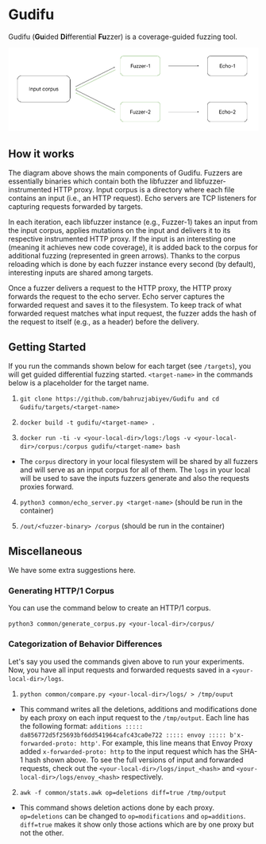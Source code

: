 # Gudifu
Gudifu (**Gu**ided **Di**fferential **Fu**zzer) is a coverage-guided fuzzing tool.

![](misc/gudifu-arch-1.png)

## How it works
The diagram above shows the main components of Gudifu. Fuzzers are essentially
binaries which contain both the libfuzzer and libfuzzer-instrumented HTTP proxy.
Input corpus is a directory where each file contains an input
(i.e., an HTTP request). Echo servers are TCP listeners for
capturing requests forwarded by targets.

In each iteration, each libfuzzer instance (e.g., Fuzzer-1) takes an input from the
input corpus, applies mutations on the input and delivers it to its respective
instrumented HTTP proxy. If the input is an interesting one (meaning it
achieves new code coverage), it is added back to the corpus for additional
fuzzing (represented in green arrows). Thanks to the corpus reloading which is
done by each fuzzer instance every second (by default), interesting inputs are
shared among targets.

Once a fuzzer delivers a request to the HTTP proxy, the HTTP proxy forwards
the request to the echo server.
Echo server captures the forwarded request and saves it to the filesystem.
To keep track of what forwarded request matches what input request, the fuzzer
adds the hash of the request to itself (e.g., as a header) before the delivery.

## Getting Started

If you run the commands shown below for each target (see `/targets`),
you will get guided differential fuzzing started. `<target-name>` in the commands
below is a placeholder for the target name.


1. `git clone https://github.com/bahruzjabiyev/Gudifu and cd Gudifu/targets/<target-name>`

2. `docker build -t gudifu/<target-name> .`

3. `docker run -ti -v <your-local-dir>/logs:/logs -v <your-local-dir>/corpus:/corpus gudifu/<target-name> bash`

- The `corpus` directory in your local filesystem will be shared by all fuzzers and will serve as an input corpus for all of them.
The `logs` in your local will be used to save the inputs fuzzers generate and also the requests proxies forward.

4. `python3 common/echo_server.py <target-name>` (should be run in the container)

5. `/out/<fuzzer-binary> /corpus` (should be run in the container)

## Miscellaneous
We have some extra suggestions here.

### Generating HTTP/1 Corpus

You can use the command below to create an HTTP/1 corpus.

`python3 common/generate_corpus.py <your-local-dir>/corpus/`

### Categorization of Behavior Differences

Let's say you used the commands given above to run your experiments. Now, you
have all input requests and forwarded requests saved in a `<your-local-dir>/logs`.

1. `python common/compare.py <your-local-dir>/logs/ > /tmp/ouput`

- This command writes all the deletions, additions and modifications done by
  each proxy on each input request to the `/tmp/output`. Each line has the
  following format: `additions ::::: da856772d5f25693bf6dd541964cafc43ca0e722 ::::: envoy
  ::::: b'x-forwarded-proto: http'`. For example, this line means that Envoy
  Proxy added `x-forwarded-proto: http` to the input request which has the
  SHA-1 hash shown above. To see the full versions of input and forwarded
  requests, check out the `<your-local-dir>/logs/input_<hash>` and
  `<your-local-dir>/logs/envoy_<hash>` respectively.

2. `awk -f common/stats.awk op=deletions diff=true /tmp/output`

- This command shows deletion actions done by each proxy. `op=deletions` can be changed
to `op=modifications` and `op=additions`. `diff=true` makes it show only those actions which
are by one proxy but not the other.
